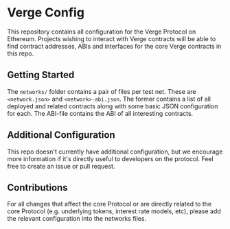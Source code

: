 
# Verge Config

This repository contains all configuration for the Verge Protocol on Ethereum. Projects wishing to interact with Verge contracts will be able to find contract addresses, ABIs and interfaces for the core Verge contracts in this repo.

## Getting Started

The `networks/` folder contains a pair of files per test net. These are `<network.json>` and `<network>-abi.json`. The former contains a list of all deployed and related contracts along with some basic JSON configuration for each. The ABI-file contains the ABI of all interesting contracts.

## Additional Configuration

This repo doesn't currently have additional configuration, but we encourage more information if it's directly useful to developers on the protocol. Feel free to create an issue or pull request.

## Contributions

For all changes that affect the core Protocol or are directly related to the core Protocol (e.g. underlying tokens, interest rate models, etc), please add the relevant configuration into the networks files.

